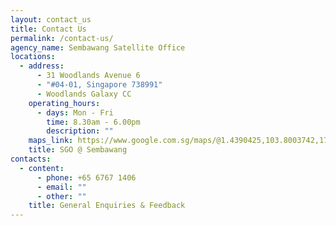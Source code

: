 ```yaml
---
layout: contact_us
title: Contact Us
permalink: /contact-us/
agency_name: Sembawang Satellite Office
locations:
  - address:
      - 31 Woodlands Avenue 6
      - "#04-01, Singapore 738991"
      - Woodlands Galaxy CC
    operating_hours:
      - days: Mon - Fri
        time: 8.30am - 6.00pm
        description: ""
    maps_link: https://www.google.com.sg/maps/@1.4390425,103.8003742,17z
    title: SGO @ Sembawang
contacts:
  - content:
      - phone: +65 6767 1406
      - email: ""
      - other: ""
    title: General Enquiries & Feedback
---
```

